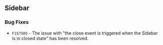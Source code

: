 ##  Sidebar

###    Bug Fixes

- `F157505` - The issue with "the close event is triggered when the Sidebar is in closed state" has been resolved.
